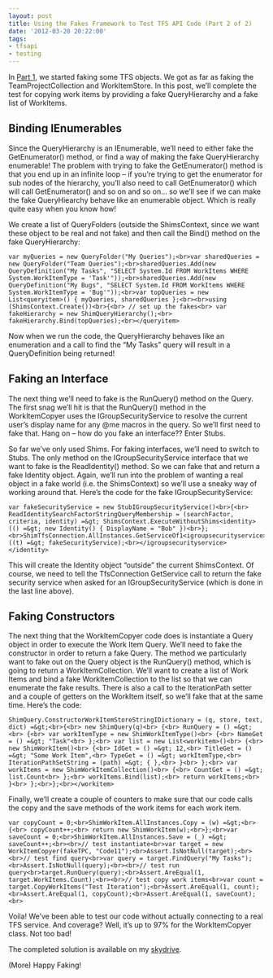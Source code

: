 ```yaml
---
layout: post
title: Using the Fakes Framework to Test TFS API Code (Part 2 of 2)
date: '2012-03-20 20:22:00'
tags:
- tfsapi
- testing
---
```


In [Part 1](http://colinsalmcorner.blogspot.com/2012/03/using-fakes-framework-to-test-tfs-api.html), we started faking some TFS objects. We got as far as faking the TeamProjectCollection and WorkItemStore. In this post, we’ll complete the test for copying work items by providing a fake QueryHierarchy and a fake list of WorkItems.

## Binding IEnumerables

Since the QueryHierarchy is an IEnumerable, we’ll need to either fake the GetEnumerator() method, or find a way of making the fake QueryHierarchy enumerable! The problem with trying to fake the GetEnumerator() method is that you end up in an infinite loop – if you’re trying to get the enumerator for sub nodes of the hierarchy, you’ll also need to call GetEnumerator() which will call GetEnumerator() and so on and so on… so we’ll see if we can make the fake QueryHiearchy behave like an enumerable object. Which is really quite easy when you know how!

We create a list of QueryFolders (outside the ShimsContext, since we want these object to be real and not fake) and then call the Bind() method on the fake QueryHierarchy:

    var myQueries = new QueryFolder("My Queries");<br>var sharedQueries = new QueryFolder("Team Queries");<br>sharedQueries.Add(new QueryDefinition("My Tasks", "SELECT System.Id FROM WorkItems WHERE System.WorkItemType = 'Task'"));<br>sharedQueries.Add(new QueryDefinition("My Bugs", "SELECT System.Id FROM WorkItems WHERE System.WorkItemType = 'Bug'"));<br>var topQueries = new List<queryitem>() { myQueries, sharedQueries };<br><br>using (ShimsContext.Create())<br>{<br> // set up the fakes<br> var fakeHierarchy = new ShimQueryHierarchy();<br> fakeHierarchy.Bind(topQueries);<br></queryitem>

Now when we run the code, the QueryHierarchy behaves like an enumeration and a call to find the “My Tasks” query will result in a QueryDefinition being returned!

## Faking an Interface

The next thing we’ll need to fake is the RunQuery() method on the Query. The first snag we’ll hit is that the RunQuery() method in the WorkItemCopyer uses the IGroupSecurityService to resolve the current user’s display name for any @me macros in the query. So we’ll first need to fake that. Hang on – how do you fake an interface?? Enter Stubs.

So far we’ve only used Shims. For faking interfaces, we’ll need to switch to Stubs. The only method on the IGroupSecurityService interface that we want to fake is the ReadIdentity() method. So we can fake that and return a fake Identity object. Again, we’ll run into the problem of wanting a real object in a fake world (i.e. the ShimsContext) so we’ll use a sneaky way of working around that. Here’s the code for the fake IGroupSecurityService:

    var fakeSecurityService = new StubIGroupSecurityService()<br>{<br> ReadIdentitySearchFactorStringQueryMembership = (searchFactor, criteria, identity) =&gt; ShimsContext.ExecuteWithoutShims<identity>(() =&gt; new Identity() { DisplayName = "Bob" })<br>};<br>ShimTfsConnection.AllInstances.GetServiceOf1<igroupsecurityservice>((t) =&gt; fakeSecurityService);<br></igroupsecurityservice></identity>

This will create the Identity object “outside” the current ShimsContext. Of course, we need to tell the TfsConnection GetService call to return the fake security service when asked for an IGroupSecurityService (which is done in the last line above).

## Faking Constructors

The next thing that the WorkItemCopyer code does is instantiate a Query object in order to execute the Work Item Query. We’ll need to fake the constructor in order to return a fake Query. The method we particularly want to fake out on the Query object is the RunQuery() method, which is going to return a WorkItemCollection. We’ll want to create a list of Work Items and bind a fake WorkItemCollection to the list so that we can enumerate the fake results. There is also a call to the IterationPath setter and a couple of getters on the WorkItem itself, so we’ll fake that at the same time. Here’s the code:

    ShimQuery.ConstructorWorkItemStoreStringIDictionary = (q, store, text, dict) =&gt;<br>{<br> new ShimQuery(q)<br> {<br> RunQuery = () =&gt;<br> {<br> var workItemType = new ShimWorkItemType()<br> {<br> NameGet = () =&gt; "Task"<br> };<br> var list = new List<workitem>()<br> {<br> new ShimWorkItem()<br> {<br> IdGet = () =&gt; 12,<br> TitleGet = () =&gt; "Some Work Item",<br> TypeGet = () =&gt; workItemType,<br> IterationPathSetString = (path) =&gt; { },<br> }<br> };<br> var workItems = new ShimWorkItemCollection()<br> {<br> CountGet = () =&gt; list.Count<br> };<br> workItems.Bind(list);<br> return workItems;<br> }<br> };<br>};<br></workitem>

Finally, we’ll create a couple of counters to make sure that our code calls the copy and the save methods of the work items for each work item.

    var copyCount = 0;<br>ShimWorkItem.AllInstances.Copy = (w) =&gt;<br>{<br> copyCount++;<br> return new ShimWorkItem(w);<br>};<br>var saveCount = 0;<br>ShimWorkItem.AllInstances.Save = (_) =&gt; saveCount++;<br><br>// test instantiate<br>var target = new WorkItemCopyer(fakeTPC, "Code11");<br>Assert.IsNotNull(target);<br><br>// test find query<br>var query = target.FindQuery("My Tasks");<br>Assert.IsNotNull(query);<br><br>// test run query<br>target.RunQuery(query);<br>Assert.AreEqual(1, target.WorkItems.Count);<br><br>// test copy work items<br>var count = target.CopyWorkItems("Test Iteration");<br>Assert.AreEqual(1, count);<br>Assert.AreEqual(1, copyCount);<br>Assert.AreEqual(1, saveCount);<br>

Voila! We’ve been able to test our code without actually connecting to a real TFS service. And coverage? Well, it’s up to 97% for the WorkItemCopyer class. Not too bad!

The completed solution is available on my [skydrive](https://skydrive.live.com/redir.aspx?cid=64a24e0938d6d062&resid=64A24E0938D6D062!335&parid=64A24E0938D6D062!334).

(More) Happy Faking!

